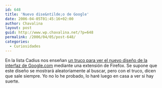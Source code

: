```yaml
---
id: 648
title: 'Nuevo dise&ntilde;o de Google'
date: 2006-04-05T01:45:16+02:00
author: Chavalina
layout: post
guid: http://www.wp.chavalina.net/?p=648
permalink: /2006/04/05/post-648/
categories:
  - Curiosidades
---
```

En la lista Cadius nos ense&ntilde;an <a href="http://www.transmedia.cl/noticia3=id280306.htm" target="_blank">un truco para ver el nuevo dise&ntilde;o de la interfaz de Google.com</a> mediante una extensión de Firefox. Se supone que este dise&ntilde;o se mostrará aleatoriamente al buscar, pero con el truco, dicen que sale siempre. Yo no lo he probado, lo haré luego en casa a ver si hay suerte.